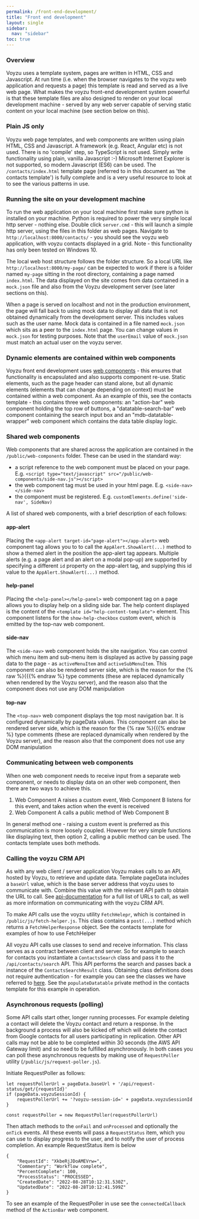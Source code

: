 ```yaml
---
permalink: /front-end-development/
title: "Front end development"
layout: single
sidebar:
  nav: "sidebar"
toc: true
---
```

### Overview

Voyzu uses a template system, pages are written in HTML, CSS and Javascript.  At run time (i.e. when the browser navigates to the voyzu web application and requests a page) this template is read and served as a live web page.  What makes the voyzu front-end development system powerful is that these template files are also designed to render on your local development machine - served by any web server capable of serving static content on your local machine (see section below on this).

### Plain JS only

Voyzu web page templates, and web components are written using plain HTML, CSS and Javascript.  A framework (e.g. React, Angular etc) is not used.  There is no 'compile' step, so TypeScript is not used.  Simply write functionality using plain, vanilla Javascript :-)  Microsoft Internet Explorer is not supported, so modern Javascript (ES6) can be used.  The `/contacts/index.html` template page (referred to in this document as 'the contacts template') is fully complete and is a very useful resource to look at to see the various patterns in use.

### Running the site on your development machine

To run the web application on your local machine first make sure python is installed on your machine.  Python is required to power the very simple local http server - nothing else.  Double click `server.cmd` - this will launch a simple http server, using the files in this folder as web pages.  Navigate to `http://localhost:8000/contacts/` - you should see the voyzu web application, with voyzu contacts displayed in a grid.  Note - this functionality has only been tested on Windows 10.

The local web host structure follows the folder structure.  So a local URL like `http://localhost:8000/my-page/` can be expected to work if there is a folder named `my-page` sitting in the root directory, containing a page named `index.html`.  The data displayed on the site comes from data contained in a `mock.json` file and also from the Voyzu development server (see later sections on this).

When a page is served on localhost and not in the production environment, the page will fall back to using mock data to display all data that is not obtained dynamically from the development server.  This includes values such as the user name.  Mock data is contained in a file named `mock.json` which sits as a peer to the `index.html` page.  You can change values in `mock.json` for testing purposes.  Note that the `userEmail` value of `mock.json` must match an actual user on the voyzu server.

### Dynamic elements are contained within web components

Voyzu front end development uses [web components](https://developer.mozilla.org/en-US/docs/Web/Web_Components) - this ensures that functionality is encapsulated and also supports component re-use. Static elements, such as the page header can stand alone, but all dynamic elements (elements that can change depending on context) must be contained within a web component.  As an example of this, see the contacts template - this contains three web components: an "action-bar" web component holding the top row of buttons, a "datatable-search-bar" web component containing the search input box and an "mdb-datatable-wrapper" web component which contains the data table display logic.

### Shared web components

Web components that are shared across the application are contained in the `/public/web-components` folder.  These can be used in the standard way:
- a script reference to the web component must be placed on your page. E.g. `<script type="text/javascript" src="/public/web-components/side-nav.js"></script>`
- the web component tag must be used in your html page.  E.g. `<side-nav></side-nav>`
- the component must be registered. E.g. `customElements.define('side-nav', SideNav)`

A list of shared web components, with a brief description of each follows:

#### app-alert

Placing the `<app-alert target-id="page-alert"></app-alert>` web component tag allows you to to call the `AppAlert.ShowAlert(...)` method to show a themed alert in the position the app-alert tag appears.  Multiple alerts (e.g. a page alert and an alert on a modal pop-up) are supported by specifying a different `id` property on the app-alert tag, and supplying this id value to the `AppAlert.ShowAlert(...)` method.

#### help-panel

Placing the `<help-panel></help-panel>` web component tag on a page allows you to display help on a sliding side bar.  The help content displayed is the content of the `<template id="help-content-template">` element.  This component listens for the `show-help-checkbox` custom event, which is emitted by the top-nav web component.

#### side-nav

The `<side-nav>` web component holds the site navigation.  You can control which menu item and sub-menu item is displayed as active by passing page data to the page - as `activeMenuItem` and `activeSubMenuItem`.  This component can also be rendered server side, which is the reason for the {% raw %}{{{% endraw %} type comments (these are replaced dynamically when rendered by the Voyzu server), and the reason also that the component does not use any DOM manipulation

#### top-nav

The `<top-nav>` web component displays the top most navigation bar.  It is configured dynamically by pageData values.  This component can also be rendered server side, which is the reason for the {% raw %}{{{% endraw %} type comments (these are replaced dynamically when rendered by the Voyzu server), and the reason also that the component does not use any DOM manipulation

### Communicating between web components

When one web component needs to receive input from a separate web component, or needs to display data on an other web component, then there are two ways to achieve this.
1. Web Component A raises a custom event, Web Component B listens for this event, and takes action when the event is received
2. Web Component A calls a public method of Web Component B

In general method one - raising a custom event is preferred as this communication is more loosely coupled.  However for very simple functions like displaying text, then option 2, calling a public method can be used.  The contacts template uses both methods.

### Calling the voyzu CRM API

As with any web client / server application Voyzu makes calls to an API, hosted by Voyzu, to retrieve and update data.  Template pageData includes a `baseUrl` value, which is the base server address that voyzu uses to communicate with.  Combine this value with the relevant API path to obtain the URL to call.  See [api-documentation](/api-documentation/) for a full list of URLs to call, as well as more information on communicating with the voyzu CRM API.

To make API calls use the voyzu utility `FetchHelepr`, which is contained in `/public/js/fetch-helper.js`.  This class contains a `post(...)` method which returns a `FetchHelperResponse` object.  See the contacts template for examples of how to use FetchHelper

All voyzu API calls use classes to send and receive information.  This class serves as a contract between client and server.  So for example to search for contacts you instantiate a `ContactsSearch` class and pass it to the `/api/contacts/search` API.  This API performs the search and passes back a instance of the `ContactsSearchResult` class.  Obtaining class definitions does not require authentication - for example you can see the classes we have referred to [here](https://crm-dev.voyzu.com/api/contacts/class).  See the `populateDatatable` private method in the contacts template for this example in operation.

### Asynchronous requests (polling)

Some API calls start other, longer running processes.  For example deleting a contact will delete the Voyzu contact and return a response.  In the background a process will also be kicked off which will delete the contact from Google contacts for all users participating in replication.  Other API calls may not be able to be completed within 30 seconds (the AWS API Gateway limit) and so need to be fulfilled asynchronously.  In both cases you can poll these asynchronous requests by making use of `RequestPoller` utility (`/public/js/request-poller.js`).  

Initiate RequestPoller as follows:

````
let requestPollerUrl = pageData.baseUrl + '/api/request-status/get/{requestId}'
if (pageData.voyzuSessionId) {
	requestPollerUrl += '?voyzu-session-id=' + pageData.voyzuSessionId
}

const requestPoller = new RequestPoller(requestPollerUrl)
````

Then attach methods to the `onFail` and `onProcessed` and optionally the `onTick` events.  All these events will pass a `RequestStatus` item, which you can use to display progress to the user, and to notify the user of process completion.  An example RequestStatus item is below

```
{
    "RequestId": "XkbeRjJDoAMEVrw=",
    "Commentary": "Workflow complete",
    "PercentComplete": 100,
    "ProcessStatus": "PROCESSED",
    "CreatedDate": "2022-08-28T10:12:31.530Z",
    "UpdatedDate": "2022-08-28T10:12:41.599Z"
}
```

To see an example of the RequestPoller in use see the `connectedCallback` method of the `ActionBar` web component.  


